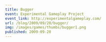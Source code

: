```yaml
---
title: Bugger
event: Experimental Gameplay Project
event_link: http://experimentalgameplay.com/
url: /blog/2009/09/20/bugger/
img: /images/games/thumbs/bugger1.png
published: 2009-09-20
---
```


